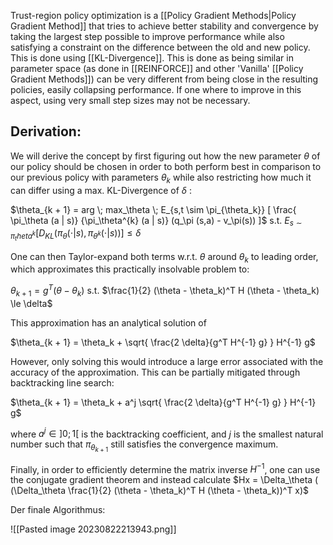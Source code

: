 Trust-region policy optimization is a [[Policy Gradient Methods|Policy Gradient Method]] that tries to achieve better stability and convergence by taking the largest step possible to improve performance while also satisfying a constraint on the difference between the old and new policy. This is done using [[KL-Divergence]]. 
This is done as being similar in parameter space (as done in [[REINFORCE]] and other 'Vanilla' [[Policy Gradient Methods]]) can be very different from being close in the resulting policies, easily collapsing performance. If one where to improve in this aspect, using very small step sizes may not be necessary.  

## Derivation:
We will derive the concept by first figuring out how the new parameter $\theta$ of our policy should be chosen in order to both perform best in comparison to our previous policy with parameters $\theta_k$ while also restricting how much it can differ using a max. KL-Divergence of $\delta$ :

$\theta_{k + 1} = arg \; max_\theta \; E_{s,t \sim \pi_{\theta_k}} [ \frac{ \pi_\theta (a | s)} {\pi_\theta^{k}  (a | s)}  (q_\pi (s,a) - v_\pi(s)) ]$ s.t. $E_{s \sim \pi_theta^k} [ D_{KL} (\pi_\theta(\cdot | s), \pi_{\theta^k}(\cdot | s) ) ] \le \delta$

One can then Taylor-expand both terms w.r.t. $\theta$ around $\theta_k$ to leading order, which approximates this practically insolvable problem to:

$\theta_{k + 1} = g^T (\theta - \theta_k)$ s.t. $\frac{1}{2} (\theta - \theta_k)^T H (\theta - \theta_k) \le \delta$ 

This approximation has an analytical solution of

$\theta_{k + 1} = \theta_k + \sqrt{ \frac{2 \delta}{g^T H^{-1} g} } H^{-1} g$

However, only solving this would introduce a large error associated with the accuracy of the approximation. This can be partially mitigated through backtracking line search:

$\theta_{k + 1} = \theta_k + a^j \sqrt{ \frac{2 \delta}{g^T H^{-1} g} } H^{-1} g$

where $a^j \in ]0; 1[$ is the backtracking coefficient, and $j$ is the smallest natural number such that $\pi_{\theta_{k + 1}}$  still satisfies the convergence maximum.

Finally, in order to efficiently determine the matrix inverse $H^{-1}$, one can use the conjugate gradient theorem and instead calculate $Hx = \Delta_\theta ( (\Delta_\theta  \frac{1}{2} (\theta - \theta_k)^T H (\theta - \theta_k))^T x)$ 

Der finale Algorithmus:

![[Pasted image 20230822213943.png]]
